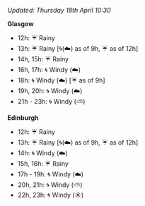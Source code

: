 *Updated: Thursday 18th April 10:30*

**Glasgow**

* 12h: :umbrella: Rainy
* 13h: :umbrella: Rainy [:cyclone:(:cloud:) as of 9h, :umbrella: as of 12h]
* 14h, 15h: :umbrella: Rainy
* 16h, 17h: :cyclone: Windy (:cloud:)
* 18h: :cyclone: Windy (:cloud:) [:umbrella: as of 9h]
* 19h, 20h: :cyclone: Windy (:cloud:)
* 21h - 23h: :cyclone: Windy (:partly_sunny:)

**Edinburgh**

* 12h: :umbrella: Rainy
* 13h: :umbrella: Rainy [:cyclone:(:cloud:) as of 9h, :umbrella: as of 12h]
* 14h: :cyclone: Windy (:cloud:)
* 15h, 16h: :umbrella: Rainy
* 17h - 19h: :cyclone: Windy (:cloud:)
* 20h, 21h: :cyclone: Windy (:partly_sunny:)
* 22h, 23h: :cyclone: Windy (:sunny:)
